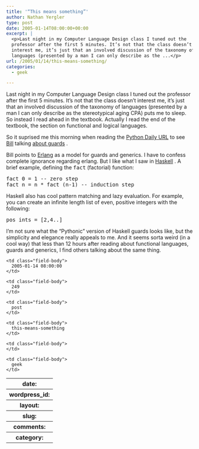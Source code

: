 ```yaml
---
title: '“This means something”'
author: Nathan Yergler
type: post
date: 2005-01-14T08:00:00+00:00
excerpt: |
  <p>Last night in my Computer Language Design class I tuned out the
  professor after the first 5 minutes. It’s not that the class doesn’t
  interest me, it’s just that an involved discussion of the taxonomy of
  languages (presented by a man I can only describe as the ...</p>
url: /2005/01/14/this-means-something/
categories:
  - geek

---
```

Last night in my Computer Language Design class I tuned out the professor after the first 5 minutes. It’s not that the class doesn’t interest me, it’s just that an involved discussion of the taxonomy of languages (presented by a man I can only describe as the stereotypical aging <span class="caps">CPA</span>) puts me to sleep. So instead I read ahead in the textbook. Actually I read the end of the textbook, the section on functional and logical languages.

So it suprised me this morning when reading the [Python Daily <span class="caps">URL</span>][1]  to see [Bill][2]  talking [about guards][3]  .

Bill points to [Erlang][4]  as a model for guards and generics. I have to confess complete ignorance regarding erlang. But I like what I saw in [Haskell][5] . A brief example, defining the <tt class="docutils literal">fact</tt> (factorial) function:

<pre class="literal-block">fact 0 = 1 -- zero step
fact n = n * fact (n-1) -- induction step
</pre>

Haskell also has cool pattern matching and lazy evaluation. For example, you can create an infinite length list of even, positive integers with the following:

<pre class="literal-block">pos_ints = [2,4..]
</pre>

I’m not sure what the “Pythonic” version of Haskell guards looks like, but the simplicity and elegance really appeals to me. And it seems sorta weird (in a cool way) that less than 12 hours after reading about functional languages, guards and generics, I find others talking about the same thing.

<table class="docutils field-list" frame="void" rules="none">
  <col class="field-name" /> <col class="field-body" /> <tr class="field">
    <th class="field-name">
      date:
    </th>

    <td class="field-body">
      2005-01-14 08:00:00
    </td>
  </tr>

  <tr class="field">
    <th class="field-name">
      wordpress_id:
    </th>

    <td class="field-body">
      249
    </td>
  </tr>

  <tr class="field">
    <th class="field-name">
      layout:
    </th>

    <td class="field-body">
      post
    </td>
  </tr>

  <tr class="field">
    <th class="field-name">
      slug:
    </th>

    <td class="field-body">
      this-means-something
    </td>
  </tr>

  <tr class="field">
    <th class="field-name">
      comments:
    </th>

    <td class="field-body">
    </td>
  </tr>

  <tr class="field">
    <th class="field-name">
      category:
    </th>

    <td class="field-body">
      geek
    </td>
  </tr>
</table>

 [1]: http://www.pythonware.com/daily
 [2]: http://llimllib.f2o.org/blog
 [3]: http://llimllib.f2o.org/blog/serve/entry/pygenerics
 [4]: http://erlang.org
 [5]: http://www.haskell.org/